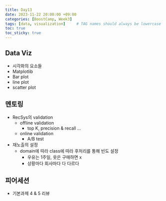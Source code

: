 ```yaml
---
title: Day13
date: 2023-11-22 20:00:00 +09:00
categories: [BoostCamp, Week3]
tags: [data, visualization]     # TAG names should always be lowercase
toc: true
toc_sticky: true
---
```


## Data Viz
- 시각화의 요소들
- Matplotlib
- Bar plot
- line plot
- scatter plot

## 멘토링
- RecSys의 validation
	- offline validation
		- top K, precision & recall ...
	- online validation
		- A/B test
- 재노출의 설정
	- domain에 따라 class에 따라 후처리를 통해 빈도 설정
		- 우유는 1주일, 옷은 구매하면 x
		- 상황마다 회사마다 다 다르다

## 피어세션
- 기본과제 4 & 5 리뷰
